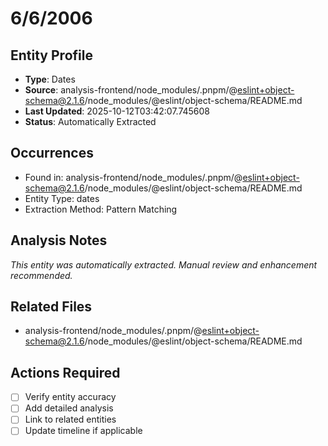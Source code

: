 # 6/6/2006

## Entity Profile
- **Type**: Dates
- **Source**: analysis-frontend/node_modules/.pnpm/@eslint+object-schema@2.1.6/node_modules/@eslint/object-schema/README.md
- **Last Updated**: 2025-10-12T03:42:07.745608
- **Status**: Automatically Extracted

## Occurrences
- Found in: analysis-frontend/node_modules/.pnpm/@eslint+object-schema@2.1.6/node_modules/@eslint/object-schema/README.md
- Entity Type: dates
- Extraction Method: Pattern Matching

## Analysis Notes
*This entity was automatically extracted. Manual review and enhancement recommended.*

## Related Files
- analysis-frontend/node_modules/.pnpm/@eslint+object-schema@2.1.6/node_modules/@eslint/object-schema/README.md

## Actions Required
- [ ] Verify entity accuracy
- [ ] Add detailed analysis
- [ ] Link to related entities
- [ ] Update timeline if applicable
